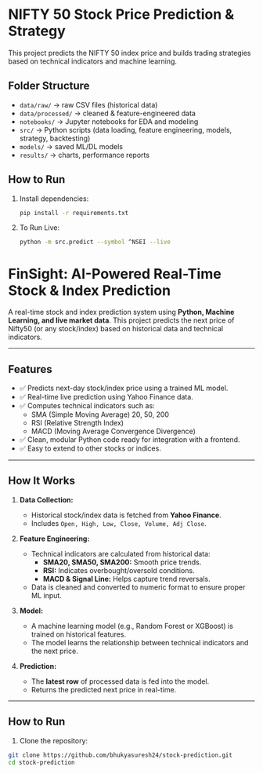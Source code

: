 # NIFTY 50 Stock Price Prediction & Strategy

This project predicts the NIFTY 50 index price and builds trading strategies based on technical indicators and machine learning.

## Folder Structure
- `data/raw/` → raw CSV files (historical data)
- `data/processed/` → cleaned & feature-engineered data
- `notebooks/` → Jupyter notebooks for EDA and modeling
- `src/` → Python scripts (data loading, feature engineering, models, strategy, backtesting)
- `models/` → saved ML/DL models
- `results/` → charts, performance reports

## How to Run
1. Install dependencies:
   ```bash
   pip install -r requirements.txt
2. To Run Live:
   ```bash
   python -m src.predict --symbol ^NSEI --live
# FinSight: AI-Powered Real-Time Stock & Index Prediction

A real-time stock and index prediction system using **Python, Machine Learning, and live market data**. This project predicts the next price of Nifty50 (or any stock/index) based on historical data and technical indicators.

---

## **Features**

- ✅ Predicts next-day stock/index price using a trained ML model.
- ✅ Real-time live prediction using Yahoo Finance data.
- ✅ Computes technical indicators such as:
  - SMA (Simple Moving Average) 20, 50, 200
  - RSI (Relative Strength Index)
  - MACD (Moving Average Convergence Divergence)
- ✅ Clean, modular Python code ready for integration with a frontend.
- ✅ Easy to extend to other stocks or indices.

---

## **How It Works**

1. **Data Collection:**
   - Historical stock/index data is fetched from **Yahoo Finance**.
   - Includes `Open, High, Low, Close, Volume, Adj Close`.

2. **Feature Engineering:**
   - Technical indicators are calculated from historical data:
     - **SMA20, SMA50, SMA200:** Smooth price trends.
     - **RSI:** Indicates overbought/oversold conditions.
     - **MACD & Signal Line:** Helps capture trend reversals.
   - Data is cleaned and converted to numeric format to ensure proper ML input.

3. **Model:**
   - A machine learning model (e.g., Random Forest or XGBoost) is trained on historical features.
   - The model learns the relationship between technical indicators and the next price.

4. **Prediction:**
   - The **latest row** of processed data is fed into the model.
   - Returns the predicted next price in real-time.

---

## **How to Run**

1. Clone the repository:

```bash
git clone https://github.com/bhukyasuresh24/stock-prediction.git
cd stock-prediction
